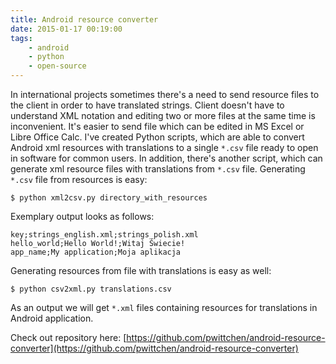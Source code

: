 ```yaml
---
title: Android resource converter
date: 2015-01-17 00:19:00
tags:
	- android
	- python
	- open-source
---
```


In international projects sometimes there's a need to send resource files to the client in order to have translated strings. Client doesn't have to understand XML notation and editing two or more files at the same time is inconvenient. It's easier to send file which can be edited in MS Excel or Libre Office Calc. I've created Python scripts, which are able to convert Android xml resources with translations to a single `*.csv` file ready to open in software for common users. In addition, there's another script, which can generate xml resource files with translations from `*.csv` file. Generating `*.csv` file from resources is easy: 

```
$ python xml2csv.py directory_with_resources
```

Exemplary output looks as follows:

```
key;strings_english.xml;strings_polish.xml
hello_world;Hello World!;Witaj Świecie!
app_name;My application;Moja aplikacja
```

Generating resources from file with translations is easy as well: 

```
$ python csv2xml.py translations.csv
```

As an output we will get `*.xml` files containing resources for translations in Android application. 

Check out repository here: [https://github.com/pwittchen/android-resource-converter](https://github.com/pwittchen/android-resource-converter)
